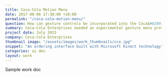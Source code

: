 ```yaml
---
title: Coca-Cola Motion Menu
date: 2017-08-06 17:38:00 +10:00
permalink: "/coca-cola-motion-menu/"
question: How can gesture controls be incorporated into the Coca&#8209;Cola ordering experience?
summary: Coca-Cola Enterprises needed an experimental gesture menu prototype that it could showcase at an international conference and potentially market to cafés in Europe. But rather than asking how we could include gesture controls in the ordering experience, we should have asked how – or if – the experience could be improved by these controls.
project date: July 2015
company: Coca-Cola Enterprises
thumbnail image: "/assets/images/work_thumbnails/cce.jpg"
snippet: "An ordering interface built with Microsoft Kinect technology"
categories: ui dev
layout: work
---
```


Sample work doc
